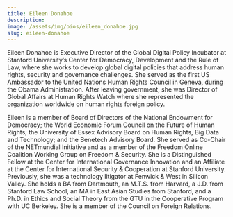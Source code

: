 ```yaml
---
title: Eileen Donahoe
description:
image: /assets/img/bios/eileen_donahoe.jpg
slug: eileen-donahoe
---
```

Eileen Donahoe is Executive Director of the Global Digital Policy Incubator at Stanford University’s Center for Democracy, Development and the Rule of Law, where she works to develop global digital policies that address human rights, security and governance challenges. She served as the first US Ambassador to the United Nations Human Rights Council in Geneva, during the Obama Administration. After leaving government, she was Director of Global Affairs at Human Rights Watch where she represented the organization worldwide on human rights foreign policy.

Eileen is a member of Board of Directors of the National Endowment for Democracy; the World Economic Forum Council on the Future of Human Rights; the University of Essex Advisory Board on Human Rights, Big Data and Technology; and the Benetech Advisory Board. She served as Co-Chair of the NETmundial Initiative and as a member of the Freedom Online Coalition Working Group on Freedom & Security.  She is a Distinguished Fellow at the Center for International Governance Innovation and an Affiliate at the Center for International Security & Cooperation at Stanford University. Previously, she was a technology litigator at Fenwick & West in Silicon Valley. She holds a BA from Dartmouth, an M.T.S. from Harvard, a J.D. from Stanford Law School, an MA in East Asian Studies from Stanford, and a Ph.D. in Ethics and Social Theory from the GTU in the Cooperative Program with UC Berkeley.  She is a member of the Council on Foreign Relations.
